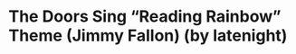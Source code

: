 <!--
id: 28646850166
link: http://tumblr.atmos.org/post/28646850166/the-doors-sing-reading-rainbow-theme-jimmy
slug: the-doors-sing-reading-rainbow-theme-jimmy
date: Fri Aug 03 2012 13:12:35 GMT-0700 (PDT)
publish: 2012-08-03
tags: 
title: The Doors Sing &#8220;Reading Rainbow&#8221; Theme (Jimmy Fallon) (by latenight)
-->


The Doors Sing &#8220;Reading Rainbow&#8221; Theme (Jimmy Fallon) (by latenight)
================================================================================



